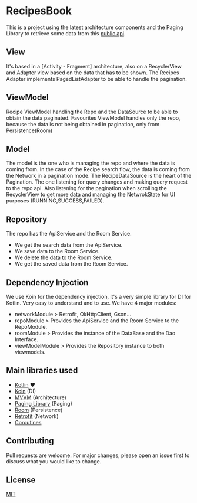 # RecipesBook
This is a project using the latest architecture components and the Paging Library to retrieve some data from this [public api](http://www.recipepuppy.com/).

## View
It's based in a [Activity - Fragment] architecture, also on a RecyclerView and Adapter view based on the data that has to be shown.
The Recipes Adapter implements PagedListAdapter to be able to handle the pagination.

## ViewModel
Recipe ViewModel handling the Repo and the DataSource to be able to obtain the data paginated.
Favourites ViewModel handles only the repo, because the data is not being obtained in pagination, only from Persistence(Room)

## Model
The model is the one who is managing the repo and where the data is coming from. In the case of the Recipe search flow, the data is coming
from the Network in a pagination mode. 
The RecipeDataSource is the heart of the Pagination. The one listening for query changes and making query request to the repo api.
Also listening for the pagination when scrolling the RecyclerView to get more data and managing the NetwrokState for UI purposes (RUNNING,SUCCESS,FAILED).

## Repository
The repo has the ApiService and the Room Service. 
- We get the search data from the ApiService.
- We save data to the Room Service.
- We delete the data to the Room Service.
- We get the saved data from the Room Service.

## Dependency Injection
We use Koin for the dependency injection, it's a very simple library for DI for Kotlin. Very easy to understand and to use.
We have 4 major modules:
- networkModule > Retrofit, OkHttpClient, Gson...
- repoModule > Provides the ApiService and the Room Service to the RepoModule.
- roomModule > Provides the instance of the DataBase and the Dao Interface.
- viewModelModule > Provides the Repository instance to both viewmodels.

## Main libraries used
- [Kotlin](https://kotlinlang.org/docs/reference/) :heart:
- [Koin](https://github.com/InsertKoinIO/koin) (DI)
- [MVVM](https://developer.android.com/jetpack/docs/guide) (Architecture)
- [Paging Library](https://developer.android.com/topic/libraries/architecture/paging) (Paging)
- [Room](https://developer.android.com/topic/libraries/architecture/room) (Persistence)
- [Retrofit](https://square.github.io/retrofit/) (Network)
- [Coroutines](https://developer.android.com/kotlin/coroutines)
## Contributing
Pull requests are welcome. For major changes, please open an issue first to discuss what you would like to change.

## License
[MIT](https://choosealicense.com/licenses/mit/)
